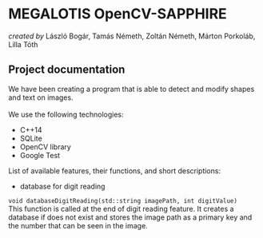 **MEGALOTIS OpenCV-SAPPHIRE**
======
_created by_ László Bogár, Tamás Németh, Zoltán Németh, Márton Porkoláb, Lilla Tóth

## **Project documentation**

We have been creating a program that is able to detect and modify shapes and text on images.<br/> <br/>
We use the following technologies:
* C++14
* SQLite
* OpenCV library
* Google Test<br/>

List of available features, their functions, and short descriptions:

- database for digit reading

`void databaseDigitReading(std::string imagePath, int digitValue)`<br/>
This function is called at the end of digit reading feature. It creates a database if does not exist and stores the image path as a primary key and the number that can be seen in the image. <br/>
